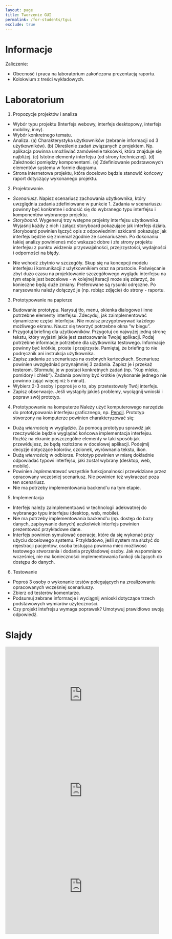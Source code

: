 ```yaml
---
layout: page
title: Tworzenie GUI
permalink: /for-students/tgui
exclude: true
---
```


# Informacje

Zaliczenie:

* Obecność i praca na laboratorium zakończona prezentacją raportu.
* Kolokwium z treści wykładowych.

# Laboratorium

1. Propozycje projektów i analiza
 * Wybór typu projektu (Interfejs webowy, interfejs desktopowy, interfejs mobilny, inny).
 * Wybór konkretnego tematu.
 * Analiza. (a) Charakterystyka użytkowników (zebranie informacji od 3 użytkowników). (b) Określenie zadań związanych z projektem. Np. aplikacja powinna umożliwiać zamówienie taksówki, która znajduje się najbliżej. (c) Istotne elementy interfejsu (od strony technicznej). (d) Zależności pomiędzy komponentami. (e) Zdefiniowanie podstawowych elementów systemu w formie diagramu.
 * Strona internetowa projektu, która docelowo będzie stanowić końcowy raport dotyczący wykonanego projektu.

2. Projektowanie.
  * *Scenariusz*. Napisz scenariusz zachowania użytkownika, który uwzględnia zadania zdefiniowane w punkcie 1. Zadania w scenariuszu powinny być konkretne i odnosić się do wybranego typu interfejsu i komponentów wybranego projektu.
  * *Storyboard*. Wygeneruj trzy wstępne projekty interfejsu użytkownika. Wyjaśnij każdy z nich i załącz storyboard pokazujące jak interfejs działa. Storyboard powinien łączyć opis z odpowiednimi szkicami pokazując jak interfejs będzie się zmieniał zgodnie ze scenariuszem. Po dokonaniu takiej analizy powinieneś móc wskazać dobre i złe strony projektu interfejsu z punktu widzenia przyswajalności, przejrzystości, wydajności i odporności na błędy.
 + Nie wchodź zbytnio w szczegóły. Skup się na koncepcji modelu interfejsu i komunikacji z użytkownikiem oraz na prostocie. Poświęcanie zbyt dużo czasu na projektowanie szczegółowego wyglądu interfejsu na tym etapie jest bezcelowe - w kolejnej iteracji może się zdarzyć, że konieczne będą duże zmiany. Preferowane są rysunki odręczne. Po narysowaniu należy dołączyć je (np. robiąc zdjęcie) do strony - raportu.

3. Prototypowanie na papierze
  * Budowanie prototypu. Narysuj tło, menu, okienka dialogowe i inne potrzebne elementy interfejsu. Zdecyduj, jak zaimplementować dynamiczne części interfejsu. Nie musisz przygotowywać każdego możliwego ekranu. Naucz się tworzyć potrzebne okna “w biegu”.
  * Przygotuj briefing dla użytkowników. Przygotuj co najwyżej jedną stronę tekstu, który wyjaśni jakie jest zastosowanie Twojej aplikacji. Podaj potrzebne informacje potrzebne dla użytkownika testowego. Informacje powinny być krótkie, proste i przejrzyste. Pamiętaj, że briefing to nie podręcznik ani instrukcja użytkownika.
  * Zapisz zadania ze scenariusza na osobnych karteczkach. Scenariusz powinien uwzględniać przynajmniej 3 zadania. Zapisz je i przekaż testerom. Sformułuj je w postaci konkretnych zadań (np. “Kup mleko, pomidory i chleb”). Zadania powinny być krótkie (wykonanie jednego nie powinno zająć więcej niż 5 minut).
  * Wybierz 2-3 osoby i poproś je o to, aby przetestowały Twój interfejs.
  * Zapisz obserwacje. Jeśli wystąpiły jakieś problemy, wyciągnij wnioski i popraw swój prototyp.
  
4. Prototypowanie na komputerze
  Należy użyć komputerowego narzędzia do prototypowania interfejsu graficznego, np. [Pencil](http://pencil.evolus.vn/). 
  Prototyp stworzony na komputerze powinien charakteryzować się:
  * Dużą *wiernością* w wyglądzie. Za pomocą prototypu sprawdź jak rzeczywiście będzie wyglądać
    końcowa implementacja interfejsu. Rozłóż na ekranie poszczególne elementy w taki sposób
    jak przewidujesz, że będą rozłożone w docelowej aplikacji.
    Podejmij decyzje dotyczące kolorów, czcionek, wyrównania tekstu, ikon.
  * Dużą *wiernością* w odbiorze.
    Prototyp powinien w miarę dokładnie odpowiadać typowi interfejsu, jaki został
    wybrany (desktop, web, mobile).
  * Powinien *implementować* wszystkie funkcjonalności przewidziane przez opracowany
    wcześniej scenariusz. Nie powinien też wykraczać poza ten scenariusz.
  * Nie ma potrzeby implementowania backend'u na tym etapie.

5. Implementacja
  * Interfejs należy zaimplementoawć w technologii adekwatnej do wybranego typu interfejsu
    (desktop, web, mobile).
  * Nie ma potrzeby implementowania backend'u (np. dostęp do bazy danych, zapisywanie danych)
    aczkolwiek interfejs powinien prezentować przykładowe dane.
  * Interfejs powinien symulować operacje, które da się wykonać przy użyciu docelowego systemu.
    Przykładowo, jeśli system ma służyć do rejestracji pacjentów, osoba testująca powinna
    mieć możliwość testowego stworzenia i dodania przykładowej osoby. Jak wspomniano wcześniej,
    nie ma konieczności implementowania funkcji służących do dostępu do danych.
  
6. Testowanie
  * Poproś 3 osoby o wykonanie testów polegających na zrealizowaniu opracowanych wcześniej
    scenariuszy.
  * Zbierz od testerów komentarze.
  * Podsumuj zebrane informacje i wyciągnij wnioski dotyczące trzech podstawowych wymiarów
    użyteczności.
  * Czy projekt intefrejsu wymaga poprawek? Umotywuj prawidłowo swoją odpowiedź.


# Slajdy

<iframe src="https://docs.google.com/presentation/d/e/2PACX-1vQYfsVYcRhJLq7fVcJuAmommmwoa8wMp3Y_KdMRfih5OdwjYACNnTrQhV52htrk3Ownq45SCrbTwoF6/embed?start=false&loop=false&delayms=3000" frameborder="0" width="480" height="299" allowfullscreen="true" mozallowfullscreen="true" webkitallowfullscreen="true"></iframe>

<iframe src="https://docs.google.com/presentation/d/18dfJPIu0ds870Y9fQtPkXnZrWvTptGvp4OYFU4TWQJ4/embed?start=false&loop=false&delayms=3000" frameborder="0" width="480" height="299" allowfullscreen="true" mozallowfullscreen="true" webkitallowfullscreen="true"></iframe>

<iframe src="https://docs.google.com/presentation/d/1wcK2kLiyWAXcoUfOfp438rsT0zGmfPcHAEAxhBGE4KE/embed?start=false&loop=false&delayms=3000" frameborder="0" width="480" height="299" allowfullscreen="true" mozallowfullscreen="true" webkitallowfullscreen="true"></iframe>
